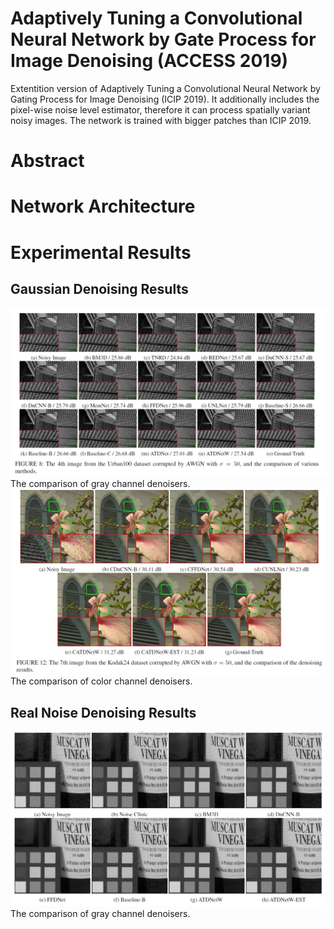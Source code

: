 # Adaptively Tuning a Convolutional Neural Network by Gate Process for Image Denoising (ACCESS 2019)
Extentition version of Adaptively Tuning a Convolutional Neural Network by Gating Process for Image Denoising (ICIP 2019).
It additionally includes the pixel-wise noise level estimator, therefore it can process spatially variant noisy images.
The network is trained with bigger patches than ICIP 2019.
# Abstract
# Network Architecture
# Experimental Results

## Gaussian Denoising Results
<img src = "/figs/figure_gaussian_gray.PNG" width="900">
The comparison of gray channel denoisers. 

<img src = "/figs/figure_gaussian_color.PNG" width="900">
The comparison of color channel denoisers. 

## Real Noise Denoising Results
<img src = "/figs/figure_real.PNG" width="900">
The comparison of gray channel denoisers. 
